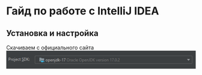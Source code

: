 # Гайд по работе с IntelliJ IDEA
## Установка и настройка
Скачиваем с официального сайта  
<img src="readme_src\1.png"/>